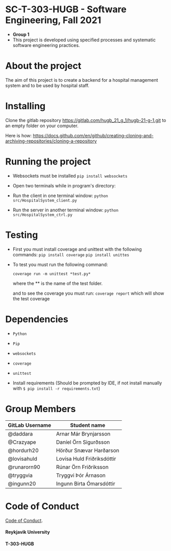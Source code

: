 # SC-T-303-HUGB - Software Engineering, Fall 2021

* **Group 1**
* This project is developed using specified processes and systematic software engineering practices.

# About the project
The aim of this project is to create a backend for a hospital management system and to be used by hospital staff. 

# Installing
Clone the gitlab repository https://gitlab.com/hugb_21_g_1/hugb-21-g-1.git to an empty folder on your computer. 

Here is how: https://docs.github.com/en/github/creating-cloning-and-archiving-repositories/cloning-a-repository

# Running the project

* Websockets must be installed `pip install websockets`

* Open two terminals while in program's directory:

* Run the client in one terminal window: 
`python src/HospitalSystem_client.py`

* Run the server in another terminal window: 
`python src/HospitalSystem_ctrl.py`

# Testing

* First you must install coverage and unittest with the following commands:
    `pip install coverage`
    `pip install unittes`

* To test you must run the following command:
    
    `coverage run -m unittest *test.py*`

    where the ** is the name of the test folder.

    and to see the coverage you must run: `coverage report`
    which will show the test coverage

# Dependencies

* `Python`
* `Pip`
* `websockets`
* `coverage`
* `unittest`

* Install requirements (Should be prompted by IDE, if not install manually with `$ pip install -r requirements.txt`)



# Group Members
| GitLab Username          | Student name                  |
| ------------------------ | ----------------------------- |
| @daddara                 | Arnar Már Brynjarsson         |
| @Crazyape                | Daníel Örn Sigurðsson         |
| @hordurh20               | Hörður Snævar Harðarson       |
| @lovisahuld              | Lovísa Huld Friðriksdóttir    |
| @runarorn90              | Rúnar Örn Friðriksson         |
| @tryggvia                | Tryggvi Þór Árnason           |
| @ingunn20                | Ingunn Birta Ómarsdóttir      |

# Code of Conduct

[Code of Conduct](https://gitlab.com/hugb_21_g_1/hugb-21-g-1/-/blob/master/code-of-conduct.md).


#### Reykjavik University
#### T-303-HUGB
